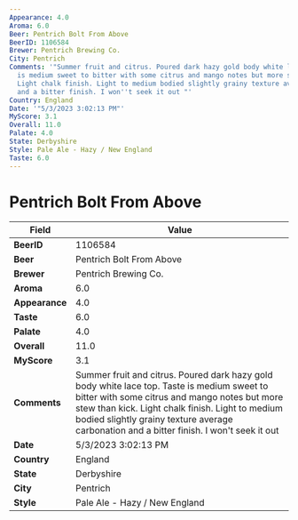 ```yaml
---
Appearance: 4.0
Aroma: 6.0
Beer: Pentrich Bolt From Above
BeerID: 1106584
Brewer: Pentrich Brewing Co.
City: Pentrich
Comments: '"Summer fruit and citrus. Poured dark hazy gold body white lace top. Taste
  is medium sweet to bitter with some citrus and mango notes but more stew than kick.
  Light chalk finish. Light to medium bodied slightly grainy texture average carbonation
  and a bitter finish. I won''t seek it out "'
Country: England
Date: '"5/3/2023 3:02:13 PM"'
MyScore: 3.1
Overall: 11.0
Palate: 4.0
State: Derbyshire
Style: Pale Ale - Hazy / New England
Taste: 6.0
---
```


# Pentrich Bolt From Above

| Field         | Value |
|---------------|-------|
| **BeerID** | 1106584 |
| **Beer** | Pentrich Bolt From Above |
| **Brewer** | Pentrich Brewing Co. |
| **Aroma** | 6.0 |
| **Appearance** | 4.0 |
| **Taste** | 6.0 |
| **Palate** | 4.0 |
| **Overall** | 11.0 |
| **MyScore** | 3.1 |
| **Comments** | Summer fruit and citrus. Poured dark hazy gold body white lace top. Taste is medium sweet to bitter with some citrus and mango notes but more stew than kick. Light chalk finish. Light to medium bodied slightly grainy texture average carbonation and a bitter finish. I won't seek it out  |
| **Date** | 5/3/2023 3:02:13 PM |
| **Country** | England |
| **State** | Derbyshire |
| **City** | Pentrich |
| **Style** | Pale Ale - Hazy / New England |
